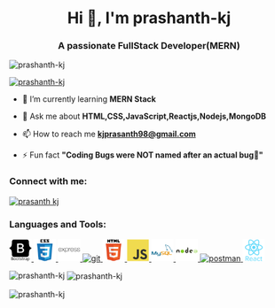 <h1 align="center">Hi 👋, I'm prashanth-kj</h1>
<h3 align="center">A passionate FullStack Developer(MERN)</h3>

<p align="left"> <img src="https://komarev.com/ghpvc/?username=prashanth-kj&label=Profile%20views&color=0e75b6&style=flat" alt="prashanth-kj" /> </p>

<p align="left"> <a href="https://github.com/ryo-ma/github-profile-trophy"><img src="https://github-profile-trophy.vercel.app/?username=prashanth-kj" alt="prashanth-kj" /></a> </p>

- 🌱 I’m currently learning **MERN Stack**

- 💬 Ask me about **HTML,CSS,JavaScript,Reactjs,Nodejs,MongoDB**

- 📫 How to reach me **kjprasanth98@gmail.com**

- ⚡ Fun fact **"Coding Bugs were NOT named after an actual bug🐞"**

<h3 align="left">Connect with me:</h3>
<p align="left">
<a href="https://linkedin.com/in/prasanth kj" target="blank"><img align="center" src="https://raw.githubusercontent.com/rahuldkjain/github-profile-readme-generator/master/src/images/icons/Social/linked-in-alt.svg" alt="prasanth kj" height="30" width="40" /></a>
</p>

<h3 align="left">Languages and Tools:</h3>
<p align="left"> <a href="https://getbootstrap.com" target="_blank" rel="noreferrer"> <img src="https://raw.githubusercontent.com/devicons/devicon/master/icons/bootstrap/bootstrap-plain-wordmark.svg" alt="bootstrap" width="40" height="40"/> </a> <a href="https://www.w3schools.com/css/" target="_blank" rel="noreferrer"> <img src="https://raw.githubusercontent.com/devicons/devicon/master/icons/css3/css3-original-wordmark.svg" alt="css3" width="40" height="40"/> </a> <a href="https://expressjs.com" target="_blank" rel="noreferrer"> <img src="https://raw.githubusercontent.com/devicons/devicon/master/icons/express/express-original-wordmark.svg" alt="express" width="40" height="40"/> </a> <a href="https://git-scm.com/" target="_blank" rel="noreferrer"> <img src="https://www.vectorlogo.zone/logos/git-scm/git-scm-icon.svg" alt="git" width="40" height="40"/> </a> <a href="https://www.w3.org/html/" target="_blank" rel="noreferrer"> <img src="https://raw.githubusercontent.com/devicons/devicon/master/icons/html5/html5-original-wordmark.svg" alt="html5" width="40" height="40"/> </a> <a href="https://developer.mozilla.org/en-US/docs/Web/JavaScript" target="_blank" rel="noreferrer"> <img src="https://raw.githubusercontent.com/devicons/devicon/master/icons/javascript/javascript-original.svg" alt="javascript" width="40" height="40"/> </a> <a href="https://www.mysql.com/" target="_blank" rel="noreferrer"> <img src="https://raw.githubusercontent.com/devicons/devicon/master/icons/mysql/mysql-original-wordmark.svg" alt="mysql" width="40" height="40"/> </a> <a href="https://nodejs.org" target="_blank" rel="noreferrer"> <img src="https://raw.githubusercontent.com/devicons/devicon/master/icons/nodejs/nodejs-original-wordmark.svg" alt="nodejs" width="40" height="40"/> </a> <a href="https://postman.com" target="_blank" rel="noreferrer"> <img src="https://www.vectorlogo.zone/logos/getpostman/getpostman-icon.svg" alt="postman" width="40" height="40"/> </a> <a href="https://reactjs.org/" target="_blank" rel="noreferrer"> <img src="https://raw.githubusercontent.com/devicons/devicon/master/icons/react/react-original-wordmark.svg" alt="react" width="40" height="40"/> </a> </p>

<p><img align="left" src="https://github-readme-stats.vercel.app/api/top-langs?username=prashanth-kj&show_icons=true&locale=en&layout=compact" alt="prashanth-kj" /></p>

<p>&nbsp;<img align="center" src="https://github-readme-stats.vercel.app/api?username=prashanth-kj&show_icons=true&locale=en" alt="prashanth-kj" /></p>

<p><img align="center" src="https://github-readme-streak-stats.herokuapp.com/?user=prashanth-kj&" alt="prashanth-kj" /></p>
